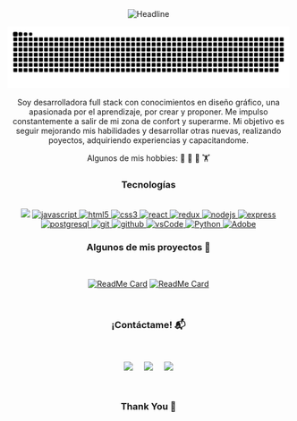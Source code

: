 <div align="center">
  
  <img src="https://readme-typing-svg.herokuapp.com?color=%3498DB&size=32&center=true&vCenter=true&width=600&height=50&lines=¡Hola,+soy+Luisa!+%F0%9F%91%8B;Full+Stack+Developer;Diseñadora+Gráfica;Problem+Solver;Open-Source;Entusiasta" alt="Headline" />
  
  <img  src="https://github.com/1999AZZAR/1999AZZAR/blob/main/resources/img/grid-snake.svg"
       alt="snake" /></a>

  <P>Soy desarrolladora full stack con conocimientos en diseño gráfico, una apasionada por el aprendizaje, por crear y proponer. Me impulso constantemente a salir de mi zona de confort y superarme. Mi objetivo es seguir mejorando mis habilidades y desarrollar otras nuevas, realizando poyectos, adquiriendo experiencias y capacitandome. <P>
Algunos de mis hobbies: 🎨 🎻 🐶 🏋 
    
  <Br>
  <h3>Tecnologías</h3> 
 <Br><img src = "https://media2.giphy.com/media/QssGEmpkyEOhBCb7e1/giphy.gif?cid=ecf05e47a0n3gi1bfqntqmob8g9aid1oyj2wr3ds3mg700bl&rid=giphy.gif" width = 32px> 
 <a href="https://developer.mozilla.org/en-US/docs/Web/JavaScript" target="_blank"> 
    <img src="https://img.shields.io/badge/Javascript-F7DF1E.svg?style=for-the-badge&logo=javascript&logoColor=black"
      alt="javascript"/> 
  </a>
  <a href="https://www.w3.org/html/" target="_blank"> 
    <img src="https://img.shields.io/badge/html-E34F26.svg?style=for-the-badge&logo=html5&logoColor=white"
      alt="html5"/> 
  </a>
  <a href="https://www.w3schools.com/css/" target="_blank">
    <img src="https://img.shields.io/badge/css-1572B6.svg?style=for-the-badge&logo=css3&logoColor=white"
      alt="css3"/>
  </a>
  <a href="https://reactjs.org/" target="_blank"> 
    <img src="https://img.shields.io/badge/reactjs-61DAFB.svg?style=for-the-badge&logo=react&logoColor=black"
      alt="react"/> 
  </a>
  <a href="https://redux.org" target="_blank"> 
    <img src="https://img.shields.io/badge/-Redux-764ABC?style=for-the-badge&logo=redux&logoColor=FAFAFA"
      alt="redux"/> 
  </a>
  <a href="https://nodejs.org" target="_blank"> 
    <img src="https://img.shields.io/badge/node.js-339933.svg?style=for-the-badge&logo=nodedotjs&logoColor=white"
      alt="nodejs"/> 
  </a>
  <a href="https://expressjs.com" target="_blank">
    <img src="https://img.shields.io/badge/express-000000.svg?style=for-the-badge&logo=express&logoColor=white"
      alt="express" />
   </a>     
   <a href="https://www.postgresql.org" target="_blank"> 
    <img src="https://img.shields.io/badge/postgreSQL-4169E1.svg?style=for-the-badge&logo=postgresql&logoColor=white"
      alt="postgresql"/> 
  </a>
   <a href="https://git-scm.com/" target="_blank">
    <img src="https://img.shields.io/badge/git-F05032.svg?style=for-the-badge&logo=git&logoColor=white"
      alt="git"/>
  </a>
  <a href="https://github.com/ELanza-48" target="_blank">
    <img src="https://img.shields.io/badge/github-181717.svg?style=for-the-badge&logo=github&logoColor=white" alt="github" />
  </a>
  <a href="https://code.visualstudio.com/" target="_blank">
    <img src="https://img.shields.io/badge/vscode-007ACC.svg?style=for-the-badge&logo=visualstudiocode&logoColor=white" alt="vsCode"/> 
  </a>
  <a href="https://www.python.org/" target="_blank">
    <img src="https://img.shields.io/badge/Python-3776AB?style=for-the-badge&logo=Python&logoColor=white" alt="Python"/> 
  </a>
   <a href="https://www.adobe.com" target="_blank">
    <img src="https://img.shields.io/badge/Adobe%20-%23FF0000.svg?style=for-the-badge&logo=adobe&logoColor=white" alt="Adobe"/> 
  </a>
  
  <h3>Algunos de mis proyectos 👾</h3>
<Br>
  
[![ReadMe Card](https://github-readme-stats.vercel.app/api/pin/?username=fernandoiosono&repo=HENRYPF)](https://github.com/fernandoiosono/HENRYPF)
[![ReadMe Card](https://github-readme-stats.vercel.app/api/pin/?username=LuisaFGO&repo=PI-Videogames-main)](https://github.com/LuisaFGO/PI-Videogames-main)

<Br>
<h3 align="center"> ¡Contáctame! 📬</h3>
<Br>
<p align="center">
<a href="https://linkedin.com/in/luisa-giraldo/" target="blank"><img align="center" src="https://img.shields.io/badge/Luisa Giraldo-0077B5?style=for-the-badge&logo=linkedin&logoColor=white" /></a> &nbsp;&nbsp;&nbsp;  <a href="mailto:fgiraldo070@gmail.com" target="blank"><img align="center" src="https://img.shields.io/badge/fgiraldo070@gmail.com-D14836?style=for-the-badge&logo=gmail&logoColor=white" /></a>    &nbsp;&nbsp;&nbsp;       <a href="https://github.com/LuisaFGO" target="blank"><img align="center" src="https://img.shields.io/badge/LuisaFGO-100000?style=for-the-badge&logo=github&logoColor=white" /></a>
</p>
<Br>
<h3>Thank You 🌼 </h3>
<Br>
</div>
